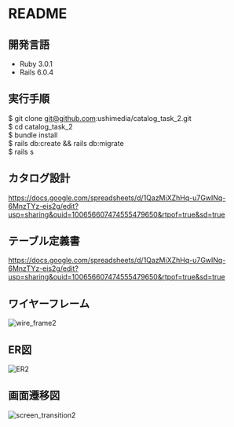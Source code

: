 # README

## 開発言語
 * Ruby 3.0.1
 * Rails 6.0.4

## 実行手順
 $ git clone git@github.com:ushimedia/catalog_task_2.git  
 $ cd catalog_task_2  
 $ bundle install  
 $ rails db:create && rails db:migrate  
 $ rails s  

## カタログ設計
https://docs.google.com/spreadsheets/d/1QazMiXZhHq-u7GwINq-6MnzTYz-eis2g/edit?usp=sharing&ouid=100656607474555479650&rtpof=true&sd=true

## テーブル定義書
https://docs.google.com/spreadsheets/d/1QazMiXZhHq-u7GwINq-6MnzTYz-eis2g/edit?usp=sharing&ouid=100656607474555479650&rtpof=true&sd=true

## ワイヤーフレーム
![wire_frame2](https://user-images.githubusercontent.com/103015276/169783270-384f5119-26ef-42a1-b03f-a1537963e025.png)

## ER図
![ER2](https://user-images.githubusercontent.com/103015276/169785207-4c18f878-a561-404a-93cf-4497f94dc814.png)
## 画面遷移図
![screen_transition2](https://user-images.githubusercontent.com/103015276/169783256-09d4f95e-1abd-4fd9-9dbc-1485dece5a37.png)
